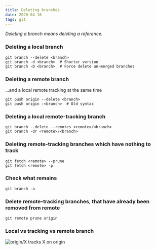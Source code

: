 ```yaml
---
title: Deleting branches
date: 2020-04-16
tags: git
---
```


_Deleting a branch means deleting a reference._

### Deleting a local branch

```
git branch --delete <branch>
git branch -d <branch>  # Shorter version
git branch -D <branch>  # Force delete un-merged branches
```

### Deleting a remote branch

...and a local remote tracking at the same time

```
git push origin --delete <branch>
git push origin :<branch>  # Old syntax
```

### Deleting a local remote-tracking branch

```
git branch --delete --remotes <remote>/<branch>
git branch -dr <remote>/<branch>
```

### Deleting remote-tracking branches which have nothing to track

```
git fetch <remote> --prune
git fetch <remote> -p
```

### Check what remains

```
git branch -a
```

### Delete remote-tracking branches, that have already been removed from remote

```
git remote prune origin
```

### Local vs tracking vs remote branch

![origin/X tracks X on origin](tracking-remote-branch-schema.png 'Image from _[stackoverflow](http://stackoverflow.com/a/23961231)_')
